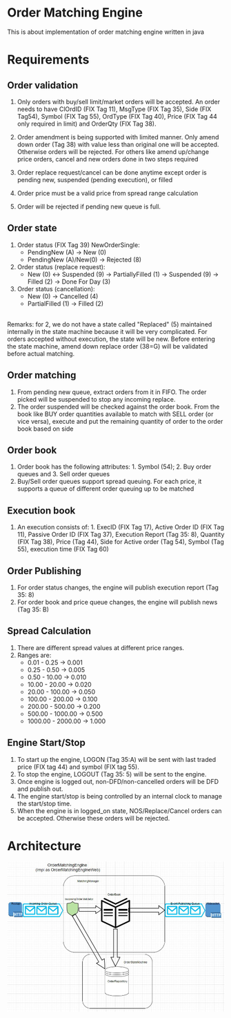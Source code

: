 # Order Matching Engine
This is about implementation of order matching engine written in java

Requirements
=============
Order validation
-----------------
1. Only orders with buy/sell limit/market orders will be accepted. An order needs to have ClOrdID (FIX Tag 11), MsgType (FIX Tag 35), Side (FIX Tag54), Symbol (FIX Tag 55), OrdType (FIX Tag 40), Price (FIX Tag 44 only required in limit) and OrderQty (FIX Tag 38).

2. Order amendment is being supported with limited manner. Only amend down order (Tag 38) with value less than original one will be accepted. Otherwise orders will be rejected. For others like amend up/change price orders, cancel and new orders done in two steps required

3. Order replace request/cancel can be done anytime except order is pending new, suspended (pending execution), or filled

4. Order price must be a valid price from spread range calculation

5. Order will be rejected if pending new queue is full.

Order state
------------
1. Order status (FIX Tag 39) NewOrderSingle: 
   - PendingNew (A) -> New (0) 
   - PendingNew (A)/New(0) -> Rejected (8)
2. Order status (replace request): 
   - New (0) <-> Suspended (9) -> PartiallyFilled (1) -> Suspended (9) -> Filled (2) -> Done For Day (3) 
3. Order status (cancellation): 
   - New (0) -> Cancelled (4) 
   - PartialFilled (1) -> Filled (2)

<br/>
Remarks: for 2, we do not have a state called "Replaced" (5) maintained internally in the state machine because it will be very complicated. For orders accepted without execution, the state will be new. Before entering the state machine, amend down replace order (38=G) will be validated before actual matching.

Order matching
--------------
1. From pending new queue, extract orders from it in FIFO. The order picked will be suspended to stop any incoming replace.
2. The order suspended will be checked against the order book. From the book like BUY order quantities available to match with SELL order (or vice versa), execute and put the remaining quantity of order to the order book based on side

Order book
----------
1. Order book has the following attributes: 1. Symbol (54); 2. Buy order queues and 3. Sell order queues
2. Buy/Sell order queues support spread queuing. For each price, it supports a queue of different order queuing up to be matched

Execution book
--------------
1. An execution consists of: 1. ExecID (FIX Tag 17), Active Order ID (FIX Tag 11), Passive Order ID (FIX Tag 37), Execution Report (Tag 35: 8), Quantity (FIX Tag 38), Price (Tag 44), Side for Active order (Tag 54), Symbol (Tag 55), execution time (FIX Tag 60)

Order Publishing
-----------------------
1. For order status changes, the engine will publish execution report (Tag 35: 8)
2. For order book and price queue changes, the engine will publish news (Tag 35: B)

Spread Calculation
------------------
1. There are different spread values at different price ranges.
2. Ranges are:
   - 0.01 - 0.25 -> 0.001
   - 0.25 - 0.50 -> 0.005
   - 0.50 - 10.00 -> 0.010
   - 10.00 - 20.00 -> 0.020
   - 20.00 - 100.00 -> 0.050
   - 100.00 - 200.00 -> 0.100
   - 200.00 - 500.00 -> 0.200
   - 500.00 - 1000.00 -> 0.500
   - 1000.00 - 2000.00 -> 1.000

Engine Start/Stop
-----------------
1. To start up the engine, LOGON (Tag 35:A) will be sent with last traded price (FIX tag 44) and symbol (FIX tag 55).
2. To stop the engine, LOGOUT (Tag 35: 5) will be sent to the engine.
3. Once engine is logged out, non-DFD/non-cancelled orders will be DFD and publish out.
4. The engine start/stop is being controlled by an internal clock to manage the start/stop time.
5. When the engine is in logged_on state, NOS/Replace/Cancel orders can be accepted. Otherwise these orders will be rejected.


Architecture
============
![Order Matching Engine Architecture Diagram](ordermatchingengine_architecture.jpg)
